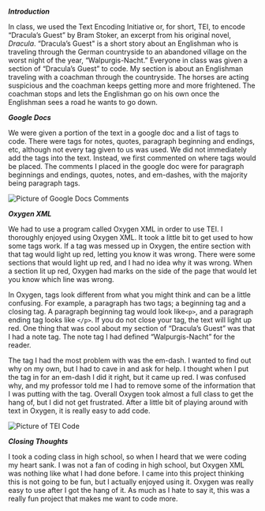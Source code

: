 **_Introduction_** 

In class, we used the Text Encoding Initiative or, for short, TEI, to encode “Dracula’s Guest” by Bram Stoker, an excerpt from his original novel, _Dracula_. “Dracula’s Guest" is a short story about an Englishman who is traveling through the German countryside to an abandoned village on the worst night of the year, “Walpurgis-Nacht.” Everyone in class was given a section of “Dracula’s Guest” to code. My section is about an Englishman traveling with a coachman through the countryside. The horses are acting suspicious and the coachman keeps getting more and more frightened. The coachman stops and lets the Englishman go on his own once the Englishman sees a road he wants to go down. 

**_Google Docs_**

We were given a portion of the text in a google doc and a list of tags to code. There were tags for notes, quotes, paragraph beginning and endings, etc, although not every tag given to us was used. We did not immediately add the tags into the text. Instead, we first commented on where tags would be placed. The comments I placed in the google doc were for paragraph beginnings and endings, quotes, notes, and em-dashes, with the majority being paragraph tags.

![Picture of Google Docs Comments](https://chrisgarbarini.github.io/Chris-Garbarini/images/Dracula'sGuestComments.jpg) 

**_Oxygen XML_**

We had to use a program called Oxygen XML in order to use TEI. I thoroughly enjoyed using Oxygen XML. It took a little bit to get used to how some tags work. If a tag was messed up in Oxygen, the entire section with that tag would light up red, letting you know it was wrong. There were some sections that would light up red, and I had no idea why it was wrong. When a section lit up red, Oxygen had marks on the side of the page that would let you know which line was wrong.  

In Oxygen, tags look different from what you might think and can be a little confusing. For example, a paragraph has two tags; a beginning tag and a closing tag. A paragraph beginning tag would look like```<p>```, and a paragraph ending tag looks like ```</p>```. If you do not close your tag, the text will light up red. One thing that was cool about my section of “Dracula’s Guest” was that I had a note tag. The note tag I had defined “Walpurgis-Nacht” for the reader.  

The tag I had the most problem with was the em-dash. I wanted to find out why on my own, but I had to cave in and ask for help. I thought when I put the tag in for an em-dash I did it right, but it came up red. I was confused why, and my professor told me I had to remove some of the information that I was putting with the tag. Overall Oxygen took almost a full class to get the hang of, but I did not get frustrated. After a little bit of playing around with text in Oxygen, it is really easy to add code. 

![Picture of TEI Code](https://chrisgarbarini.github.io/Chris-Garbarini/images/TEICode.jpg)

**_Closing Thoughts_**

I took a coding class in high school, so when I heard that we were coding my heart sank. I was not a fan of coding in high school, but Oxygen XML was nothing like what I had done before. I came into this project thinking this is not going to be fun, but I actually enjoyed using it. Oxygen was really easy to use after I got the hang of it. As much as I hate to say it, this was a really fun project that makes me want to code more.     

